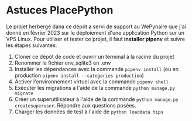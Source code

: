 # Astuces PlacePython

Le projet herbergé dana ce dépôt a servi de support au WePynaire que j'ai donné en février 2023 sur le déploiement d'une application Python sur un VPS Linux. Pour utiliser et tester ce projet, il faut **installer pipenv** et suivre les étapes suivantes:

1. Cloner ce dépôt de code et ouvrir un terminal à la racine du projet
2. Renommer le fichier env_sqlite3 en .env
2. Installer les dépendances avec la commande `pipenv install` (ou en production `pipenv install --categories production`)
3. Activer l'environnement virtuel avec la commande `pipenv shell`
4. Exécuter les migrations à l'aide de la commande `python manage.py migrate`
5. Créer un superutilisateur à l'aide de la commande `python manage.py createsuperuser`. Répondre aux questions posées.
6. Charger les données de test à l'aide de `python loaddata tips`

